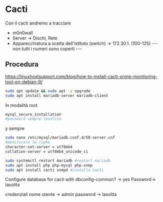 # Cacti
Con il cacti andremo a tracciare
- m0n0wall
- Server -> Dischi, Rete
- Apparecchiatura a scelta dell'istituto (switch) -> 172.30.1. (100-125) 
--- non tutti i numeri sono coperti ---

## Procedura
https://linuxhostsupport.com/blog/how-to-install-cacti-snmp-monitoring-tool-on-debian-9/

```bash
sudo apt update && sudo apt -y upgrade
sudo apt install mariadb-server mariadb-client
```
In modalità root
```bash
mysql_secure_installation
#password sempre lasolita
```
y sempre
```bash
sudo nano /etc/mysql/mariadb.conf.d/50-server.cnf
#modificare le righe
character-set-server = utf8mb4
collation-server = utf8mb4_unicode_ci

sudo systemctl restart mariadb #restart mariadb
sudo apt install php php-mysql php-snmp
sudo apt install cacti snmpd #installa cacti
```
Configure database for cacti with dbconfig-common? -> yes
Password-> lasolita

credenziali
nome utente -> admin
password -> lasolita           
<!--stackedit_data:
eyJoaXN0b3J5IjpbLTExMzUxOTA4NzQsLTE1NTMwMjY5OTQsLT
c5NDI4NTA3OSwyMDg2NDcwNTgyLC0xNDkzODU0MzhdfQ==
-->
